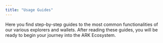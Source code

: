 ```yaml
---
title: "Usage Guides"
---
```


Here you find step-by-step guides to the most common functionalities of our various explorers and wallets. After reading these guides, you will be ready to begin your journey into the ARK Ecosystem.
